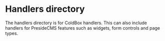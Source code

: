 Handlers directory
==================

The handlers directory is for ColdBox handlers. This can also include handlers for PresideCMS features such as widgets, form controls and page types.
